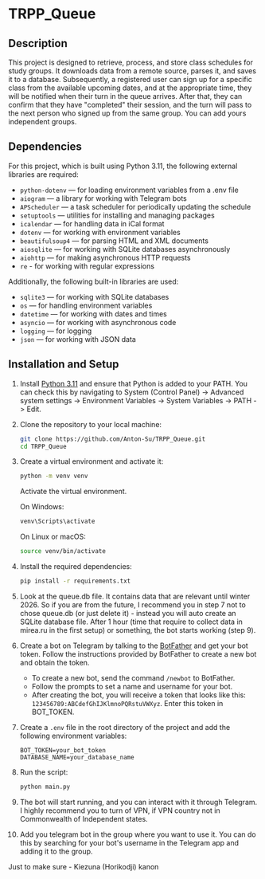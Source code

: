 # TRPP_Queue

## Description

This project is designed to retrieve, process, and store class schedules for study groups. It downloads data from a remote source, parses it, and saves it to a database. Subsequently, a registered user can sign up for a specific class from the available upcoming dates, and at the appropriate time, they will be notified when their turn in the queue arrives. After that, they can confirm that they have "completed" their session, and the turn will pass to the next person who signed up from the same group. You can add yours independent groups.

## Dependencies

For this project, which is built using Python 3.11, the following external libraries are required:

- `python-dotenv` — for loading environment variables from a .env file  
- `aiogram` — a library for working with Telegram bots  
- `APScheduler` — a task scheduler for periodically updating the schedule  
- `setuptools` — utilities for installing and managing packages
- `icalendar` — for handling data in iCal format  
- `dotenv` — for working with environment variables
- `beautifulsoup4` — for parsing HTML and XML documents
- `aiosqlite` — for working with SQLite databases asynchronously
- `aiohttp` — for making asynchronous HTTP requests
- `re` - for working with regular expressions

Additionally, the following built-in libraries are used:

- `sqlite3` — for working with SQLite databases
- `os` — for handling environment variables  
- `datetime` — for working with dates and times  
- `asyncio` — for working with asynchronous code  
- `logging` — for logging
- `json` — for working with JSON data

## Installation and Setup

1. Install [Python 3.11](https://docs.python.org/3/whatsnew/3.11.html) and ensure that Python is added to your PATH. You can check this by navigating to System (Control Panel) -> Advanced system settings -> Environment Variables -> System Variables -> PATH -> Edit.

2. Clone the repository to your local machine:

   ```bash
   git clone https://github.com/Anton-Su/TRPP_Queue.git
   cd TRPP_Queue
    ```

3. Create a virtual environment and activate it:

   ```bash
   python -m venv venv
   ```
   Activate the virtual environment. 

   On Windows:

   ```bash
   venv\Scripts\activate
   ```

   On Linux or macOS:

   ```bash
   source venv/bin/activate
   ```
4. Install the required dependencies:

   ```bash
   pip install -r requirements.txt
   ```

5. Look at the queue.db file. It contains data that are relevant until winter 2026. So if you are from the future, I recommend you in step 7 not to chose queue.db (or just delete it) - instead you will auto create an SQLite database file. After 1 hour (time that require to collect data in mirea.ru in the first setup) or something, the bot starts working (step 9).

6. Create a bot on Telegram by talking to the [BotFather](https://t.me/botfather) and get your bot token. Follow the instructions provided by BotFather to create a new bot and obtain the token.

   - To create a new bot, send the command `/newbot` to BotFather.
   - Follow the prompts to set a name and username for your bot.
   - After creating the bot, you will receive a token that looks like this: `123456789:ABCdefGhIJKlmnoPQRstuVWXyz`.
   Enter this token in BOT_TOKEN.
   
7. Create a `.env` file in the root directory of the project and add the following environment variables:

   ```plaintext
   BOT_TOKEN=your_bot_token
   DATABASE_NAME=your_database_name
   ```

8. Run the script:

   ```bash
   python main.py
   ```

9. The bot will start running, and you can interact with it through Telegram. I highly recommend you to turn of VPN, if VPN country not in Commonwealth of Independent states.

10. Add you telegram bot in the group where you want to use it. You can do this by searching for your bot's username in the Telegram app and adding it to the group.

Just to make sure - Kiezuna (Horikodji) kanon
